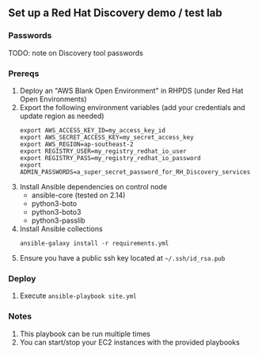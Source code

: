 ## Set up a Red Hat Discovery demo / test lab

### Passwords
TODO: note on Discovery tool passwords

### Prereqs
1. Deploy an "AWS Blank Open Environment" in RHPDS (under Red Hat Open Environments)
2. Export the following environment variables (add your credentials and update region as needed)
    ```
    export AWS_ACCESS_KEY_ID=my_access_key_id
    export AWS_SECRET_ACCESS_KEY=my_secret_access_key
    export AWS_REGION=ap-southeast-2
    export REGISTRY_USER=my_registry_redhat_io_user
    export REGISTRY_PASS=my_registry_redhat_io_password
    export ADMIN_PASSWORDS=a_super_secret_password_for_RH_Discovery_services
    ```
3. Install Ansible dependencies on control node
   - ansible-core (tested on 2.14)
   - python3-boto
   - python3-boto3
   - python3-passlib
4. Install Ansible collections
   ```
   ansible-galaxy install -r requirements.yml
   ```
5. Ensure you have a public ssh key located at `~/.ssh/id_rsa.pub`

### Deploy
1. Execute `ansible-playbook site.yml`

### Notes
1. This playbook can be run multiple times
2. You can start/stop your EC2 instances with the provided playbooks
